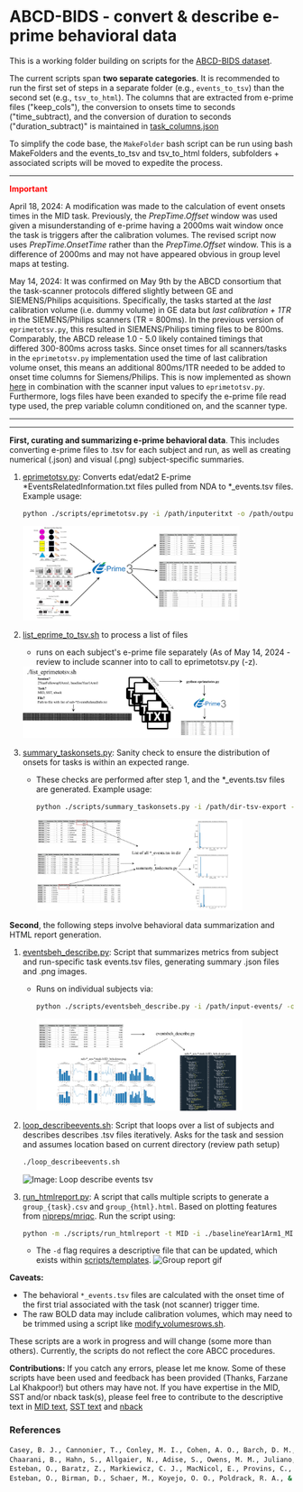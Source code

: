 # ABCD-BIDS - convert & describe e-prime behavioral data

This is a working folder building on scripts for the [ABCD-BIDS dataset](https://collection3165.readthedocs.io/en/stable/).

The current scripts span **two separate categories**. It is recommended to run the first set of steps in a separate folder (e.g., `events_to_tsv`) 
than the second set (e.g., `tsv_to_html`).
The columns that are extracted from e-prime files ("keep_cols"), the conversion to onsets time to seconds ("time_subtract), and
the conversion of duration to seconds ("duration_subtract)" is maintained in [task_columns.json](./scripts/task_columns.json)

To simplify the code base, the `MakeFolder` bash script can be run using bash MakeFolders and the events_to_tsv and tsv_to_html
folders, subfolders + associated scripts will be moved to expedite the process.

---
<span style="color:red">**Important**</span>

April 18, 2024: A modification was made to the calculation of event onsets times in the MID task. Previously, 
the *PrepTime.Offset* window was used given a misunderstanding of e-prime having a 2000ms wait window once the task is triggers 
after the calibration volumes. The revised script now uses *PrepTime.OnsetTime* rather than the *PrepTime.Offset* window. 
This is a difference of 2000ms and may not have appeared obvious in group level maps at testing.

May 14, 2024: It was confirmed on May 9th by the ABCD consortium that the task-scanner protocols differed slightly between
GE and SIEMENS/Philips acquisitions. Specifically, the tasks started at the _last_ calibration volume (i.e. dummy volume) in GE data 
but _last calibration + 1TR_ in the SIEMENS/Philips scanners (TR = 800ms). In the previous version of `eprimetotsv.py`, 
this resulted in SIEMENS/Philips timing files to be 800ms. Comparably, the ABCD release 1.0 - 5.0  likely contained timings that differed 300-800ms across tasks. 
Since onset times for all scanners/tasks in the `eprimetotsv.py` implementation used the time of last calibration volume onset, this means an additional 800ms/1TR needed to be added to
onset time columns for Siemens/Philips. This is now implemented as shown [here](https://github.com/demidenm/abcc_datapre/blob/main/scripts/eprimetotsv.py#L279-L285)
in combination with the scanner input values to `eprimetotsv.py`. Furthermore, logs files have been exanded to specify the 
e-prime file read type used, the prep variable column conditioned on, and the scanner type.

-----
-----

**First, curating and summarizing e-prime behavioral data**. This includes converting e-prime files to .tsv for each subject and run, 
as well as creating numerical (.json) and visual (.png) subject-specific summaries.

1. [eprimetotsv.py](./scripts/eprimetotsv.py): Converts edat/edat2 E-prime *EventsRelatedInformation.txt files pulled from NDA to *_events.tsv files.
   Example usage:
     ```bash
     python ./scripts/eprimetotsv.py -i /path/inputeritxt -o /path/outputeventstsv -s NDA123XCC -e baselineYear1Arm1 -r 01 -t MID -z GE
      ```
   <img src="./imgs/eprime-to-tsv.jpg" alt="Image: E-prime to tsv" width="80%">

2. [list_eprime_to_tsv.sh](./scripts/misc/list_eprimetotsv.sh) to process a list of files
   - runs on each subject's e-prime file separately (As of May 14, 2024 - review to include scanner into to call to eprimetotsv.py (-z).
   <img src="./imgs/loop_eprime-to-tsv.jpg" alt="Image: Loop E-prime to tsv" width="80%">

3. [summary_taskonsets.py](./scripts/misc/summary_taskonsets.py): Sanity check to ensure the distribution of onsets for tasks is within an expected range.
   - These checks are performed after step 1, and the *_events.tsv files are generated.
   Example usage:
     ```bash
     python ./scripts/summary_taskonsets.py -i /path/dir-tsv-export -o /path/summary -t MID
     ```
     <img src="./imgs/summary_distributiononsets.jpg" alt="Image: Summary Dist of Task Onset" width="80%">

**Second**, the following steps involve behavioral data summarization and HTML report generation.

1. [eventsbeh_describe.py](./scripts/eventsbeh_describe.py): Script that summarizes metrics from subject and run-specific task events.tsv files, generating summary .json files and .png images.
   - Runs on individual subjects via:
     ```bash
     python ./scripts/eventsbeh_describe.py -i /path/input-events/ -o /path/output-jsonpngs -s NDA123XCC -e baselineYear1Arm1 -t MID
     ```
     <img src="./imgs/eventstsv_describe.jpg" alt="Image: Describe events tsv" width="80%">


2. [loop_describeevents.sh](./scripts/misc/loop_describeevents.sh): Script that loops over a list of subjects and describes
describes .tsv files iteratively. Asks for the task and session and assumes location based on current directory (review path setup)
    ```bash
    ./loop_describeevents.sh 
   ```
   <img src="./imgs/loop_eventstsv_describe.jpg" alt="Image: Loop describe events tsv" width="80%">

4. [run_htmlreport.py](./scripts/run_htmlreport.py): A script that calls multiple scripts to generate a `group_{task}.csv` and `group_{html}.html`.
   Based on plotting features from [nipreps/mriqc](https://github.com/nipreps/mriqc/). Run the script using:
     ```bash
     python -m ./scripts/run_htmlreport -t MID -i ./baselineYear1Arm1_MID/ -d ./scripts/templates/describe_report_MID.txt -o out_html/
     ```
   - The `-d` flag requires a descriptive file that can be updated, which exists within [scripts/templates](./scripts/templates/).
   ![Group report gif](./imgs/reactive_plot.gif)

**Caveats:**
- The behavioral `*_events.tsv` files are calculated with the onset time of the first trial associated with the task (not scanner) trigger time.
- The raw BOLD data may include calibration volumes, which may need to be trimmed using a script like [modify_volumesrows.sh](./scripts/misc/modify_volumesrows.sh).

These scripts are a work in progress and will change (some more than others). Currently, the scripts do not reflect the core ABCC procedures.


**Contributions:**
If you catch any errors, please let me know. Some of these scripts have been used and feedback has been provided (Thanks, Farzane Lal Khakpoor!) 
but others may have not. 
If you have expertise in the MID, SST and/or nback task(s), please feel free to contribute to the descriptive text in 
[MID text](./scripts/templates/describe_report_MID.txt), [SST text](./scripts/templates/describe_report_SST.txt) and
[nback](./scripts/templates/describe_report_nback.txt)


### References

```bash
Casey, B. J., Cannonier, T., Conley, M. I., Cohen, A. O., Barch, D. M., Heitzeg, M. M., Soules, M. E., Teslovich, T., Dellarco, D. V., Garavan, H., Orr, C. A., Wager, T. D., Banich, M. T., Speer, N. K., Sutherland, M. T., Riedel, M. C., Dick, A. S., Bjork, J. M., Thomas, K. M., … ABCD Imaging Acquisition Workgroup. (2018). The Adolescent Brain Cognitive Development (ABCD) study: Imaging acquisition across 21 sites. Developmental Cognitive Neuroscience, 32, 43–54. https://doi.org/10.1016/j.dcn.2018.03.001
Chaarani, B., Hahn, S., Allgaier, N., Adise, S., Owens, M. M., Juliano, A. C., Yuan, D. K., Loso, H., Ivanciu, A., Albaugh, M. D., Dumas, J., Mackey, S., Laurent, J., Ivanova, M., Hagler, D. J., Cornejo, M. D., Hatton, S., Agrawal, A., Aguinaldo, L., … Garavan, H. P. (2021). Baseline brain function in the preadolescents of the ABCD Study. Nature Neuroscience, 1–11. https://doi.org/10.1038/s41593-021-00867-9
Esteban, O., Baratz, Z., Markiewicz, C. J., MacNicol, E., Provins, C., & Hagen, M. P. (2023). MRIQC: Advancing the automatic prediction of image quality in MRI from unseen sites [Computer software]. Zenodo. https://doi.org/10.5281/zenodo.8034748
Esteban, O., Birman, D., Schaer, M., Koyejo, O. O., Poldrack, R. A., & Gorgolewski, K. J. (2017). MRIQC: Advancing the automatic prediction of image quality in MRI from unseen sites. PLOS ONE, 12(9), e0184661. https://doi.org/10.1371/journal.pone.0184661
```
